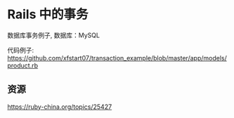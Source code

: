 # Rails 中的事务

数据库事务例子, 数据库：MySQL

代码例子: https://github.com/xfstart07/transaction_example/blob/master/app/models/product.rb

 ## 资源

 https://ruby-china.org/topics/25427